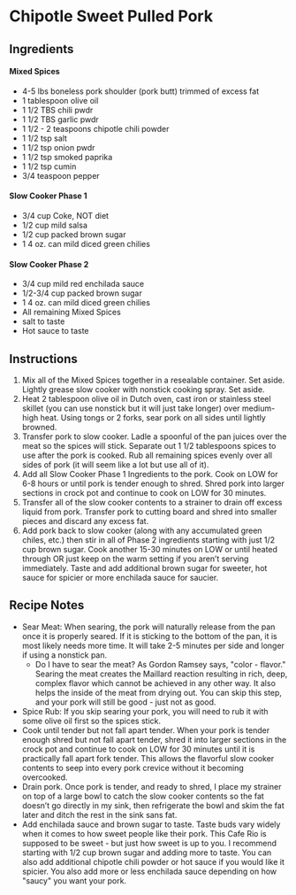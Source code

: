 # Chipotle Sweet Pulled Pork

## Ingredients

#### Mixed Spices
  - 4-5 lbs boneless pork shoulder (pork butt) trimmed of excess fat
  - 1 tablespoon olive oil
  - 1 1/2 TBS chili pwdr
  - 1 1/2 TBS garlic pwdr
  - 1 1/2 - 2 teaspoons chipotle chili powder
  - 1 1/2 tsp salt
  - 1 1/2 tsp onion pwdr
  - 1 1/2 tsp smoked paprika
  - 1 1/2 tsp cumin
  - 3/4 teaspoon pepper

#### Slow Cooker Phase 1
  - 3/4 cup Coke, NOT diet
  - 1/2 cup mild salsa
  - 1/2 cup packed brown sugar
  - 1 4 oz. can  mild diced green chilies

#### Slow Cooker Phase 2
  - 3/4 cup mild red enchilada sauce
  - 1/2-3/4 cup packed brown sugar
  - 1 4 oz. can mild diced green chilies
  - All remaining Mixed Spices
  - salt to taste
  - Hot sauce to taste

## Instructions
  1. Mix all of the Mixed Spices together in a resealable container. Set aside. Lightly grease slow cooker with nonstick cooking spray. Set aside.
  2. Heat 2 tablespoon olive oil in Dutch oven, cast iron or stainless steel skillet (you can use nonstick but it will just take longer) over medium-high heat. Using tongs or 2 forks, sear pork on all sides until lightly browned.
  3. Transfer pork to slow cooker. Ladle a spoonful of the pan juices over the meat so the spices will stick. Separate out 1 1/2 tablespoons spices to use after the pork is cooked. Rub all remaining spices evenly over all sides of pork (it will seem like a lot but use all of it).
  4. Add all Slow Cooker Phase 1 Ingredients to the pork. Cook on LOW for 6-8 hours or until pork is tender enough to shred. Shred pork into larger sections in crock pot and continue to cook on LOW for 30 minutes.
  5. Transfer all of the slow cooker contents to a strainer to drain off excess liquid from pork. Transfer pork to cutting board and shred into smaller pieces and discard any excess fat.
  6. Add pork back to slow cooker (along with any accumulated green chiles, etc.) then stir in all of Phase 2 ingredients starting with just 1/2 cup brown sugar. Cook another 15-30 minutes on LOW or until heated through OR just keep on the warm setting if you aren’t serving immediately. Taste and add additional brown sugar for sweeter, hot sauce for spicier or more enchilada sauce for saucier.

## Recipe Notes
  - Sear Meat:   When searing, the pork will naturally release from the pan once it is properly seared. If it is sticking to the bottom of the pan, it is most likely needs more time. It will take 2-5 minutes per side and longer if using a nonstick pan.
    - Do I have to sear the meat?  As Gordon Ramsey says, "color  - flavor."  Searing the meat creates the Maillard reaction resulting in rich, deep, complex flavor which cannot be achieved in any other way.  It also helps the inside of the meat from drying out.  You can skip this step, and your pork will still be good - just not as good.
  - Spice Rub:   If you skip searing your pork, you will need to rub it with some olive oil first so the spices stick.
  - Cook until tender but not fall apart tender.  When your pork is tender enough shred but not fall apart tender, shred it into larger sections in the crock pot and continue to cook on LOW for 30 minutes until it is practically fall apart fork tender.  This allows the flavorful slow cooker contents to seep into every pork crevice without it becoming overcooked.
  - Drain pork.  Once pork is tender, and ready to shred, I place my strainer on top of a large bowl to catch the slow cooker contents so the fat doesn’t go directly in my sink, then refrigerate the bowl and skim the fat later and ditch the rest in the sink sans fat.
  - Add enchilada sauce and brown sugar to taste.    Taste buds vary widely when it comes to how sweet people like their pork.  This Cafe Rio is supposed to be sweet - but just how sweet is up to you.  I recommend starting with 1/2 cup brown sugar and adding more to taste.  You can also add additional chipotle chili powder or hot sauce if you would like it spicier.  You also add more or less enchilada sauce depending on how "saucy" you want your pork.